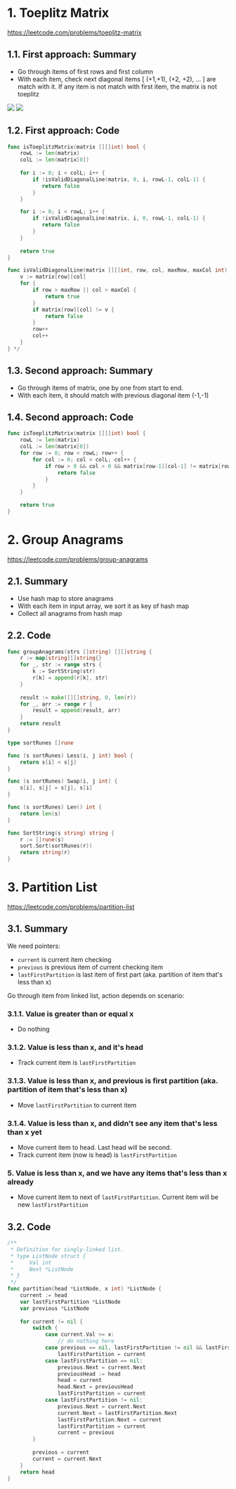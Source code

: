 # 1. Toeplitz Matrix

https://leetcode.com/problems/toeplitz-matrix

## 1.1. First approach: Summary

 - Go through items of first rows and first column
 - With each item, check next diagonal items [ (+1,+1), (+2, +2), ... ] are match with it. If any item is not match with first item, the matrix is not toeplitz

![](https://raw.githubusercontent.com/ledongthuc/notes/master/leetcode/toeplitz-matrix/1_col.png)
![](https://raw.githubusercontent.com/ledongthuc/notes/master/leetcode/toeplitz-matrix/1_row.png)

## 1.2. First approach: Code

```go
func isToeplitzMatrix(matrix [][]int) bool {
    rowL := len(matrix)
    colL := len(matrix[0])
    
    for i := 0; i < colL; i++ {
        if !isValidDiagonalLine(matrix, 0, i, rowL-1, colL-1) {
           return false 
        }
    }

    for i := 0; i < rowL; i++ {
        if !isValidDiagonalLine(matrix, i, 0, rowL-1, colL-1) {
           return false 
        }
    }
    
    return true
}

func isValidDiagonalLine(matrix [][]int, row, col, maxRow, maxCol int) bool {
    v := matrix[row][col]
    for {
        if row > maxRow || col > maxCol {
            return true
        }
        if matrix[row][col] != v {
            return false
        }
        row++
        col++
    }
} */
```

## 1.3. Second approach: Summary

 - Go through items of matrix, one by one from start to end.
 - With each item, it should match with previous diagonal item (-1,-1)

## 1.4. Second approach: Code

```go
func isToeplitzMatrix(matrix [][]int) bool {
    rowL := len(matrix)
    colL := len(matrix[0])
    for row := 0; row < rowL; row++ {
        for col := 0; col < colL; col++ {
            if row > 0 && col > 0 && matrix[row-1][col-1] != matrix[row][col] {
                return false
            }
        }
    }

    return true
}
```

# 2. Group Anagrams

https://leetcode.com/problems/group-anagrams

## 2.1. Summary

 - Use hash map to store anagrams
 - With each item in input array, we sort it as key of hash map
 - Collect all anagrams from hash map

## 2.2. Code

```go
func groupAnagrams(strs []string) [][]string {
    r := map[string][]string{}
    for _, str := range strs {
        k := SortString(str)
        r[k] = append(r[k], str)
    }
    
    result := make([][]string, 0, len(r))
    for _, arr := range r {
        result = append(result, arr)
    }
    return result
}

type sortRunes []rune

func (s sortRunes) Less(i, j int) bool {
    return s[i] < s[j]
}

func (s sortRunes) Swap(i, j int) {
    s[i], s[j] = s[j], s[i]
}

func (s sortRunes) Len() int {
    return len(s)
}

func SortString(s string) string {
    r := []rune(s)
    sort.Sort(sortRunes(r))
    return string(r)
}
```

# 3. Partition List

https://leetcode.com/problems/partition-list

## 3.1. Summary

We need pointers:
 - `current` is current item checking
 - `previous` is previous item of current checking item
 - `lastFirstPartition` is last item of first part (aka. partition of item that's less than x)

Go through item from linked list, action depends on scenario:

### 3.1.1.  Value is greater than or equal x
- Do nothing

### 3.1.2. Value is less than x, and it's head
- Track current item is `lastFirstPartition`

### 3.1.3. Value is less than x, and previous is first partition (aka. partition of item that's less than x)
 - Move `lastFirstPartition` to current item

### 3.1.4. Value is less than x, and didn't see any item that's less than x yet
 - Move current item to head. Last head will be second.
 - Track current item (now is head) is `lastFirstPartition`

### 5. Value is less than x, and we have any items that's less than x already
 - Move current item to next of `lastFirstPartition`. Current item will be new `lastFirstPartition`

## 3.2. Code

```go
/**
 * Definition for singly-linked list.
 * type ListNode struct {
 *     Val int
 *     Next *ListNode
 * }
 */
func partition(head *ListNode, x int) *ListNode {
    current := head
    var lastFirstPartition *ListNode
    var previous *ListNode
    
    for current != nil {
        switch {
            case current.Val >= x:
                // do nothing here
            case previous == nil, lastFirstPartition != nil && lastFirstPartition.Next == current:
                lastFirstPartition = current
            case lastFirstPartition == nil:
                previous.Next = current.Next
                previousHead := head
                head = current
                head.Next = previousHead
                lastFirstPartition = current
            case lastFirstPartition != nil:
                previous.Next = current.Next
                current.Next = lastFirstPartition.Next
                lastFirstPartition.Next = current
                lastFirstPartition = current
                current = previous
        }
        
        previous = current
        current = current.Next
    }
    return head
}
```
